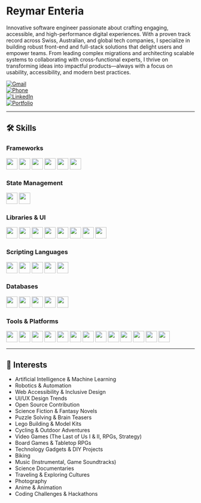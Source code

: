 # Reymar Enteria

Innovative software engineer passionate about crafting engaging, accessible, and high-performance digital experiences. With a proven track record across Swiss, Australian, and global tech companies, I specialize in building robust front-end and full-stack solutions that delight users and empower teams. From leading complex migrations and architecting scalable systems to collaborating with cross-functional experts, I thrive on transforming ideas into impactful products—always with a focus on usability, accessibility, and modern best practices.

[![Gmail](https://img.shields.io/badge/email-enteriarv@gmail.com-red?logo=gmail)](mailto:enteriarv@gmail.com)<br>
[![Phone](https://img.shields.io/badge/phone-%2B63%20935--277--8596-blue)](tel:+639352778596)<br>
[![LinkedIn](https://img.shields.io/badge/LinkedIn-reymar--enteria-0A66C2?logo=linkedin&logoColor=fff)](https://www.linkedin.com/in/reymar-enteria/)<br>
[![Portfolio](https://img.shields.io/badge/Portfolio-mar--developer.github.io%2FReymar-blueviolet)](https://mar-developer.github.io/Reymar)

---

## 🛠️ Skills

### Frameworks
<img src="https://img.shields.io/badge/Vue.js-35495E?logo=vue.js&logoColor=4FC08D" height="30"> <img src="https://img.shields.io/badge/React-20232A?logo=react&logoColor=61DAFB" height="30"> <img src="https://img.shields.io/badge/Next.js-000?logo=next.js" height="30"> <img src="https://img.shields.io/badge/Node.js-339933?logo=node.js&logoColor=fff" height="30"> <img src="https://img.shields.io/badge/Express.js-000?logo=express&logoColor=fff" height="30"> <img src="https://img.shields.io/badge/Strapi-2E7EEA?logo=strapi&logoColor=fff" height="30">

### State Management
<img src="https://img.shields.io/badge/Pinia-FFD700?logo=pinia&logoColor=fff" height="30"> <img src="https://img.shields.io/badge/Redux-764ABC?logo=redux&logoColor=fff" height="30">

### Libraries & UI
<img src="https://img.shields.io/badge/Tailwind_CSS-38B2AC?logo=tailwind-css&logoColor=fff" height="30"> <img src="https://img.shields.io/badge/Material_UI-0081CB?logo=mui&logoColor=fff" height="30"> <img src="https://img.shields.io/badge/Anime.js-FF9E64?logo=anime&logoColor=fff" height="30"> <img src="https://img.shields.io/badge/Vuetify-1867C0?logo=vuetify&logoColor=fff" height="30"> <img src="https://img.shields.io/badge/Bootstrap-7952B3?logo=bootstrap&logoColor=fff" height="30"> <img src="https://img.shields.io/badge/Styled--Components-DB7093?logo=styled-components&logoColor=fff" height="30"> <img src="https://img.shields.io/badge/Quasar-1976D2?logo=quasar&logoColor=fff" height="30"> <img src="https://img.shields.io/badge/BootstrapVue-42B983?logo=bootstrapvue&logoColor=fff" height="30">

### Scripting Languages
<img src="https://img.shields.io/badge/JavaScript-F7DF1E?logo=javascript&logoColor=000" height="30"> <img src="https://img.shields.io/badge/TypeScript-3178C6?logo=typescript&logoColor=fff" height="30"> <img src="https://img.shields.io/badge/HTML5-E34F26?logo=html5&logoColor=fff" height="30"> <img src="https://img.shields.io/badge/CSS3-1572B6?logo=css3&logoColor=fff" height="30"> <img src="https://img.shields.io/badge/Sass-CC6699?logo=sass&logoColor=fff" height="30">

### Databases
<img src="https://img.shields.io/badge/MySQL-4479A1?logo=mysql&logoColor=fff" height="30"> <img src="https://img.shields.io/badge/PostgreSQL-4169E1?logo=postgresql&logoColor=fff" height="30"> <img src="https://img.shields.io/badge/MongoDB-47A248?logo=mongodb&logoColor=fff" height="30"> <img src="https://img.shields.io/badge/GraphQL-E10098?logo=graphql&logoColor=fff" height="30"> <img src="https://img.shields.io/badge/Sequelize-52B0E7?logo=sequelize&logoColor=fff" height="30">

### Tools & Platforms
<img src="https://img.shields.io/badge/Git-F05032?logo=git&logoColor=fff" height="30"> <img src="https://img.shields.io/badge/GitHub-181717?logo=github&logoColor=fff" height="30"> <img src="https://img.shields.io/badge/Vercel-000?logo=vercel&logoColor=fff" height="30"> <img src="https://img.shields.io/badge/Heroku-430098?logo=heroku&logoColor=fff" height="30"> <img src="https://img.shields.io/badge/WordPress-21759B?logo=wordpress&logoColor=fff" height="30"> <img src="https://img.shields.io/badge/Cloudinary-3448C5?logo=cloudinary&logoColor=fff" height="30"> <img src="https://img.shields.io/badge/Figma-F24E1E?logo=figma&logoColor=fff" height="30"> <img src="https://img.shields.io/badge/AWS-232F3E?logo=amazon-aws&logoColor=fff" height="30"> <img src="https://img.shields.io/badge/Storybook-FF4785?logo=storybook&logoColor=fff" height="30"> <img src="https://img.shields.io/badge/Jest-C21325?logo=jest&logoColor=fff" height="30"> <img src="https://img.shields.io/badge/NPM-CB3837?logo=npm&logoColor=fff" height="30"> <img src="https://img.shields.io/badge/Webpack-8DD6F9?logo=webpack&logoColor=fff" height="30"> <img src="https://img.shields.io/badge/Agile-0277BD?logo=agile&logoColor=fff" height="30">


---

## 🌱 Interests
- Artificial Intelligence & Machine Learning
- Robotics & Automation
- Web Accessibility & Inclusive Design
- UI/UX Design Trends
- Open Source Contribution
- Science Fiction & Fantasy Novels
- Puzzle Solving & Brain Teasers
- Lego Building & Model Kits
- Cycling & Outdoor Adventures
- Video Games (The Last of Us I & II, RPGs, Strategy)
- Board Games & Tabletop RPGs
- Technology Gadgets & DIY Projects
- Biking
- Music (Instrumental, Game Soundtracks)
- Science Documentaries
- Traveling & Exploring Cultures
- Photography
- Anime & Animation
- Coding Challenges & Hackathons
